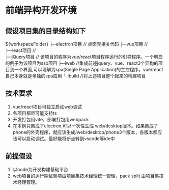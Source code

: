 
前端异构开发环境
=========================

## 假设项目集的目录结构如下
${workspaceFolder}
├─electron项目 // 桌面壳相关代码
├─vue项目 // 
├─react项目 //  
├─jQuery项目 // 该项目的程序为vue/react项目程序运行的引导程序。一个明显的例子为该项目为sso项目
├─iweb //集成前述jquery、vue、react3个异构的项目到一个界面,可以理解为spa(Single Page Application)的主控程序。vue/react自己本身就是单独的spa应用
└ ibuild //将上述项目整个起来的构建项目

## 技术要求
1. vue/react项目可独立启动web调试
2. 各项目都尽可能支持ts
3. 开发打包用vite，部署打包用webpack
4. 在本例只集成了electron,可以一次性生成 web/desktop版本。如果集成了phone的外壳程序，就应该生成/web/desktop/phone3个版本，各版本都应该可以启动调试。最好能将断点转到vscode等ide中

## 前提假设
1. 以node为开发构建基础平台
2. web项目的运行期依赖项由项目集技术经理统一管理，pack split 由项目集技术经理管理。